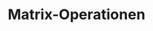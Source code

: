 ---
bibliography: references.bib

title: Matrix-Operationen

abstract: ""

execute: 
  echo: false
---